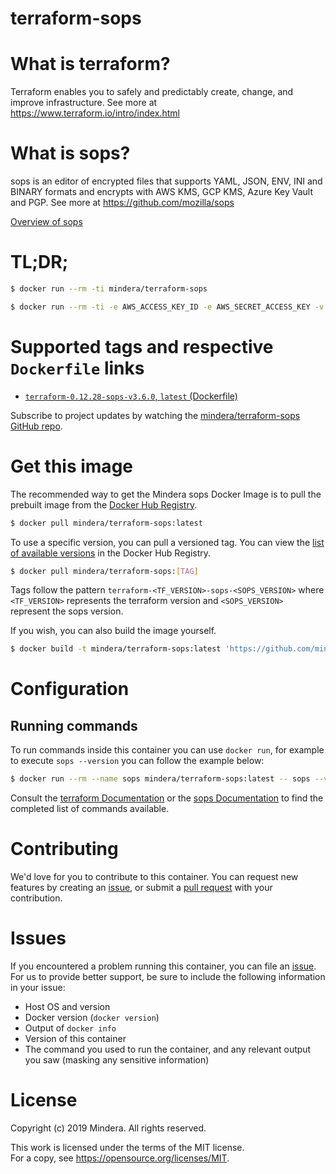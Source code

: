 # terraform-sops

# What is terraform?

Terraform enables you to safely and predictably create, change, and improve infrastructure. See more at https://www.terraform.io/intro/index.html

# What is sops?

sops is an editor of encrypted files that supports YAML, JSON, ENV, INI and BINARY formats and encrypts with AWS KMS, GCP KMS, Azure Key Vault and PGP. See more at https://github.com/mozilla/sops

[Overview of sops](https://sops.sh/docs/)

# TL;DR;

```bash
$ docker run --rm -ti mindera/terraform-sops
```

```bash
$ docker run --rm -ti -e AWS_ACCESS_KEY_ID -e AWS_SECRET_ACCESS_KEY -v $PWD:/workspace -w /workspace mindera/terraform-sops
```

# Supported tags and respective `Dockerfile` links

* [`terraform-0.12.28-sops-v3.6.0`, `latest` (Dockerfile)](https://github.com/mindera/docker-terraform-sops/blob/Dockerfile)

Subscribe to project updates by watching the [mindera/terraform-sops GitHub repo](https://github.com/mindera/docker-terraform-sops).

# Get this image

The recommended way to get the Mindera sops Docker Image is to pull the prebuilt image from the [Docker Hub Registry](https://hub.docker.com/r/mindera/terraform-sops).

```bash
$ docker pull mindera/terraform-sops:latest
```

To use a specific version, you can pull a versioned tag. You can view the [list of available versions](https://hub.docker.com/r/mindera/terraform-sops/tags/) in the Docker Hub Registry.

```bash
$ docker pull mindera/terraform-sops:[TAG]
```

Tags follow the pattern `terraform-<TF_VERSION>-sops-<SOPS_VERSION>` where `<TF_VERSION>` represents the terraform version and `<SOPS_VERSION>` represent the sops version.

If you wish, you can also build the image yourself.

```bash
$ docker build -t mindera/terraform-sops:latest 'https://github.com/mindera/docker-terraform-sops.git#master'
```

# Configuration

## Running commands

To run commands inside this container you can use `docker run`, for example to execute `sops --version` you can follow the example below:

```bash
$ docker run --rm --name sops mindera/terraform-sops:latest -- sops --version
```

Consult the [terraform Documentation](https://www.terraform.io/docs/index.html) or the [sops Documentation](https://github.com/mozilla/sops) to find the completed list of commands available.

# Contributing

We'd love for you to contribute to this container. You can request new features by creating an [issue](https://github.com/mindera/docker-terraform-sops/issues), or submit a [pull request](https://github.com/mindera/docker-terraform-sops/pulls) with your contribution.

# Issues

If you encountered a problem running this container, you can file an [issue](https://github.com/mindera/docker-terraform-sops/issues). For us to provide better support, be sure to include the following information in your issue:

- Host OS and version
- Docker version (`docker version`)
- Output of `docker info`
- Version of this container
- The command you used to run the container, and any relevant output you saw (masking any sensitive information)

# License

Copyright (c) 2019 Mindera. All rights reserved.

This work is licensed under the terms of the MIT license.  
For a copy, see <https://opensource.org/licenses/MIT>.

